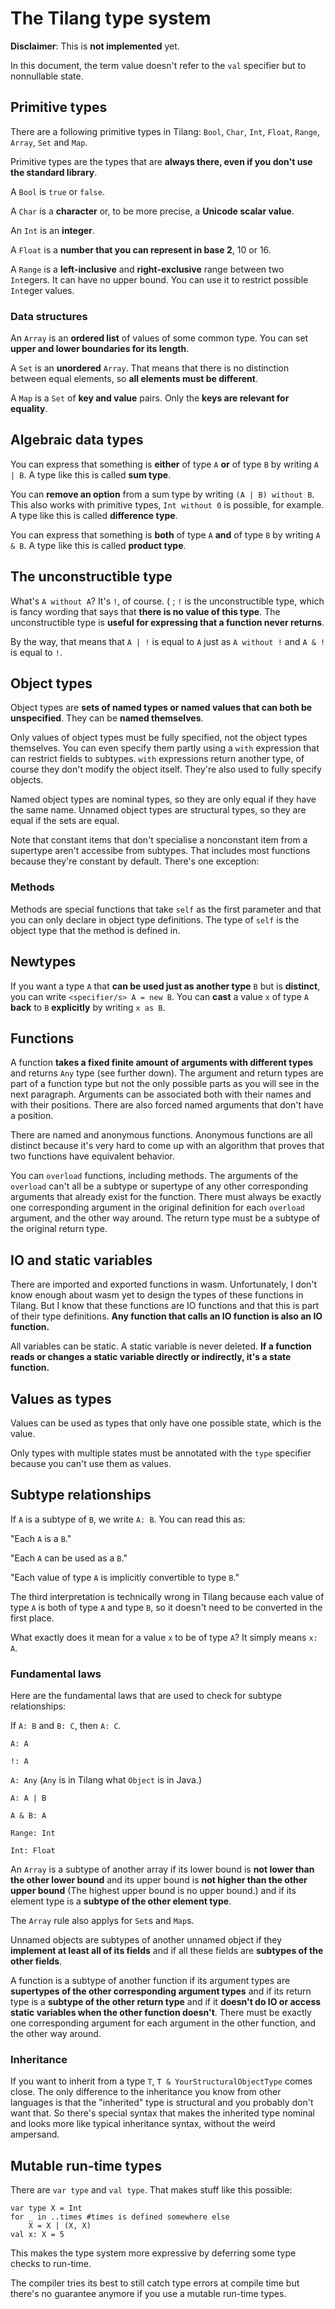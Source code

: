 # The Tilang type system

**Disclaimer**: This is **not implemented** yet.

In this document, the term value doesn't refer to the `val` specifier but to nonnullable state.

## Primitive types

There are a following primitive types in Tilang: `Bool`, `Char`, `Int`, `Float`, `Range`, `Array`, `Set` and `Map`.

Primitive types are the types that are **always there, even if you don't use the standard library**.

A `Bool` is `true` or `false`.

A `Char` is a **character** or, to be more precise, a **Unicode scalar value**.

An `Int` is an **integer**.

A `Float` is a **number that you can represent in base 2**, 10 or 16.

A `Range` is a **left-inclusive** and **right-exclusive** range between two `Int`egers. It can have no upper bound. You can use it to restrict possible `Int`eger values.

### Data structures

An `Array` is an **ordered list** of values of some common type. You can set **upper and lower boundaries for its length**.

A `Set` is an **unordered** `Array`. That means that there is no distinction between equal elements, so **all elements must be different**.

A `Map` is a `Set` of **key and value** pairs. Only the **keys are relevant for equality**.

## Algebraic data types

You can express that something is **either** of type `A` **or** of type `B` by writing `A | B`. A type like this is called **sum type**.

You can **remove an option** from a sum type by writing `(A | B) without B`. This also works with primitive types, `Int without 0` is possible, for example. A type like this is called **difference type**.

You can express that something is **both** of type `A` **and** of type `B` by writing `A & B`. A type like this is called **product type**.

## The unconstructible type

What's `A without A`? It's `!`, of course. ( ; `!` is the unconstructible type, which is fancy wording that says that **there is no value of this type**. The unconstructible type is **useful for expressing that a function never returns**.

By the way, that means that `A | !` is equal to `A` just as `A without !` and `A & !` is equal to `!`.

## Object types

Object types are **sets of named types or named values that can both be unspecified**. They can be **named themselves**.

Only values of object types must be fully specified, not the object types themselves.
You can even specify them partly using a `with` expression that can restrict fields to subtypes.
`with` expressions return another type, of course they don't modify the object itself. They're also used to fully specify objects.

Named object types are nominal types, so they are only equal if they have the same name.
Unnamed object types are structural types, so they are equal if the sets are equal.

Note that constant items that don't specialise a nonconstant item from a supertype aren't accessibe from subtypes.
That includes most functions because they're constant by default. There's one exception:

### Methods

Methods are special functions that take `self` as the first parameter and that you can only declare in object type definitions.
The type of `self` is the object type that the method is defined in.

## Newtypes

If you want a type `A` that **can be used just as another type** `B` but is **distinct**, you can write `<specifier/s> A = new B`.
You can **cast** a value `x` of type `A` **back** to `B` **explicitly** by writing `x as B`.

## Functions

A function **takes a fixed finite amount of arguments with different types** and returns `Any` type (see further down).
The argument and return types are part of a function type but not the only possible parts as you will see in the next paragraph.
Arguments can be associated both with their names and with their positions.
There are also forced named arguments that don't have a position.

There are named and anonymous functions.
Anonymous functions are all distinct because it's very hard to come up with an algorithm that proves that two functions have equivalent behavior.

You can `overload` functions, including methods.
The arguments of the `overload` can't all be a subtype or supertype of any other corresponding arguments that already exist for the function.
There must always be exactly one corresponding argument in the original definition for each `overload` argument, and the other way around.
The return type must be a subtype of the original return type.

## IO and static variables

There are imported and exported functions in wasm. Unfortunately, I don't know enough about wasm yet to design the types of these functions in Tilang. But I know that these functions are IO functions and that this is part of their type definitions. **Any function that calls an IO function is also an IO function.**

All variables can be static. A static variable is never deleted. **If a function reads or changes a static variable directly or indirectly, it's a state function.**

## Values as types

Values can be used as types that only have one possible state, which is the value.

Only types with multiple states must be annotated with the `type` specifier because you can't use them as values.

## Subtype relationships

If `A` is a subtype of `B`, we write `A: B`. You can read this as:

"Each `A` is a `B`."

"Each `A` can be used as a `B`."

"Each value of type `A` is implicitly convertible to type `B`."

The third interpretation is technically wrong in Tilang because each value of type `A` is both of type `A` and type `B`, so it doesn't need to be converted in the first place.

What exactly does it mean for a value `x` to be of type `A`? It simply means `x: A`.

### Fundamental laws

Here are the fundamental laws that are used to check for subtype relationships:

If `A: B` and `B: C`, then `A: C`.

`A: A`

`!: A`

`A: Any` (`Any` is in Tilang what `Object` is in Java.)

`A: A | B`

`A & B: A`

`Range: Int`

`Int: Float`

An `Array` is a subtype of another array if its lower bound is **not lower than the other lower bound** and its upper bound is **not higher than the other upper bound** (The highest upper bound is no upper bound.) and if its element type is a **subtype of the other element type**.

The `Array` rule also applys for `Set`s and `Map`s.

Unnamed objects are subtypes of another unnamed object if they **implement at least all of its fields** and if all these fields are **subtypes of the other fields**.

A function is a subtype of another function if its argument types are **supertypes of the other corresponding argument types** and if its return type is a **subtype of the other return type** and if it **doesn't do IO or access static variables when the other function doesn't**. There must be exactly one corresponding argument for each argument in the other function, and the other way around.

### Inheritance

If you want to inherit from a type `T`, `T & YourStructuralObjectType` comes close.
The only difference to the inheritance you know from other languages is that the "inherited" type is structural and you probably don't want that.
So there's special syntax that makes the inherited type nominal and looks more like typical inheritance syntax, without the weird ampersand.

## Mutable run-time types

There are `var type` and `val type`. That makes stuff like this possible:

```ti
var type X = Int
for _ in ..times #times is defined somewhere else
    X = X | (X, X)
val x: X = 5
```

This makes the type system more expressive by deferring some type checks to run-time.

The compiler tries its best to still catch type errors at compile time but there's no guarantee anymore if you use a mutable run-time types.

